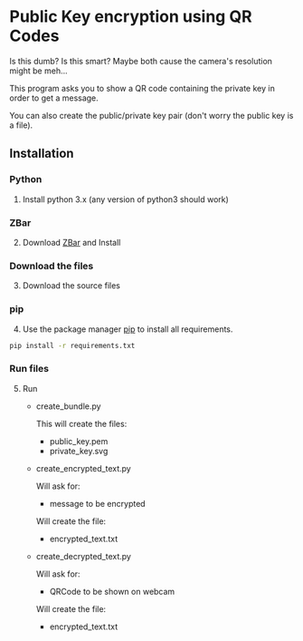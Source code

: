 # Public Key encryption using QR Codes

Is this dumb? Is this smart? Maybe both cause the camera's resolution might be meh...

This program asks you to show a QR code containing the private key in order to get a message.

You can also create the public/private key pair (don't worry the public key is a file).


## Installation
### Python
1. Install python 3.x (any version of python3 should work)

### ZBar
2. Download [ZBar](http://zbar.sourceforge.net/download.html) and Install

### Download the files
3. Download the source files 

### pip
4. Use the package manager [pip](https://pip.pypa.io/en/stable/) to install all requirements.
  ```bash
  pip install -r requirements.txt
  ```
### Run files
5. Run 
      - create_bundle.py
          
          This will create the files:
          - public_key.pem
          - private_key.svg
      - create_encrypted_text.py 
      
          Will ask for:
          - message to be encrypted
          
          Will create the file:
          - encrypted_text.txt
      - create_decrypted_text.py
      
          Will ask for:
          - QRCode to be shown on webcam
          
          Will create the file:
          - encrypted_text.txt
